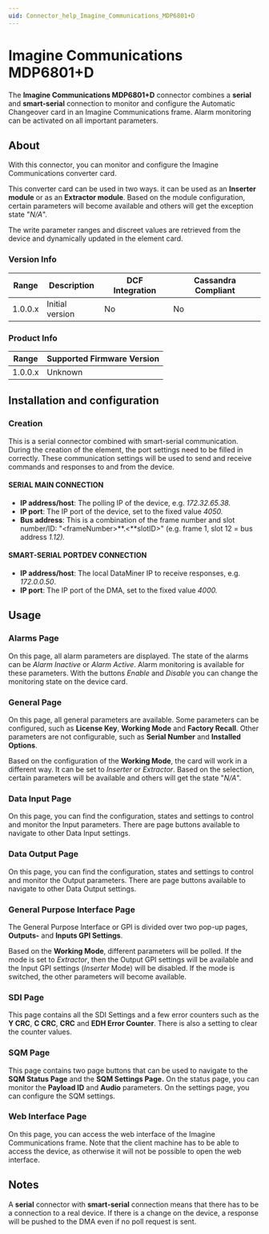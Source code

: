```yaml
---
uid: Connector_help_Imagine_Communications_MDP6801+D
---
```


# Imagine Communications MDP6801+D

The **Imagine Communications MDP6801+D** connector combines a **serial** and **smart-serial** connection to monitor and configure the Automatic Changeover card in an Imagine Communications frame. Alarm monitoring can be activated on all important parameters.

## About

With this connector, you can monitor and configure the Imagine Communications converter card.

This converter card can be used in two ways. it can be used as an **Inserter module** or as an **Extractor module**. Based on the module configuration, certain parameters will become available and others will get the exception state "*N/A*".

The write parameter ranges and discreet values are retrieved from the device and dynamically updated in the element card.

### Version Info

| Range | Description | DCF Integration | Cassandra Compliant |
|------------------|-----------------|---------------------|-------------------------|
| 1.0.0.x          | Initial version | No                  | No                      |

### Product Info

| Range | Supported Firmware Version |
|------------------|-----------------------------|
| 1.0.0.x          | Unknown                     |

## Installation and configuration

### Creation

This is a serial connector combined with smart-serial communication. During the creation of the element, the port settings need to be filled in correctly. These communication settings will be used to send and receive commands and responses to and from the device.

#### SERIAL MAIN CONNECTION

- **IP address/host**: The polling IP of the device, e.g. *172.32.65.38.*
- **IP port**: The IP port of the device, set to the fixed value *4050.*
- **Bus address**: This is a combination of the frame number and slot number/ID: "\<frameNumber\>**.\<**slotID\>" (e.g. frame 1, slot 12 = bus address *1.12).*

#### SMART-SERIAL PORTDEV CONNECTION

- **IP address/host**: The local DataMiner IP to receive responses, e.g. *172.0.0.50*.
- **IP port**: The IP port of the DMA, set to the fixed value *4000.*

## Usage

### Alarms Page

On this page, all alarm parameters are displayed. The state of the alarms can be *Alarm Inactive* or *Alarm Active*. Alarm monitoring is available for these parameters. With the buttons *Enable* and *Disable* you can change the monitoring state on the device card.

### General Page

On this page, all general parameters are available. Some parameters can be configured, such as **License Key**, **Working Mode** and **Factory Recall**. Other parameters are not configurable, such as **Serial Number** and **Installed Options**.

Based on the configuration of the **Working Mode**, the card will work in a different way. It can be set to *Inserter* or *Extractor*. Based on the selection, certain parameters will be available and others will get the state "*N/A*".

### Data Input Page

On this page, you can find the configuration, states and settings to control and monitor the Input parameters. There are page buttons available to navigate to other Data Input settings.

### Data Output Page

On this page, you can find the configuration, states and settings to control and monitor the Output parameters. There are page buttons available to navigate to other Data Output settings.

### General Purpose Interface Page

The General Purpose Interface or GPI is divided over two pop-up pages, **Outputs-** and **Inputs GPI Settings**.

Based on the **Working Mode**, different parameters will be polled. If the mode is set to *Extractor*, then the Output GPI settings will be available and the Input GPI settings (*Inserter* Mode) will be disabled. If the mode is switched, the other parameters will become available.

### SDI Page

This page contains all the SDI Settings and a few error counters such as the **Y CRC**, **C CRC**, **CRC** and **EDH Error Counter**. There is also a setting to clear the counter values.

### SQM Page

This page contains two page buttons that can be used to navigate to the **SQM Status Page** and the **SQM Settings Page.** On the status page, you can monitor the **Payload ID** and **Audio** parameters. On the settings page, you can configure the SQM settings.

### Web Interface Page

On this page, you can access the web interface of the Imagine Communications frame. Note that the client machine has to be able to access the device, as otherwise it will not be possible to open the web interface.

## Notes

A **serial** connector with **smart-serial** connection means that there has to be a connection to a real device. If there is a change on the device, a response will be pushed to the DMA even if no poll request is sent.
